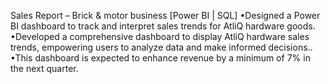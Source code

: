 Sales Report – Brick & motor business [Power BI | SQL]
•Designed a Power BI dashboard to track and interpret sales trends for AtliQ hardware goods.
•Developed a comprehensive dashboard to display AtliQ hardware sales trends, empowering
users to analyze data and make informed decisions..
•This dashboard is expected to enhance revenue by a minimum of 7% in the next quarter.
